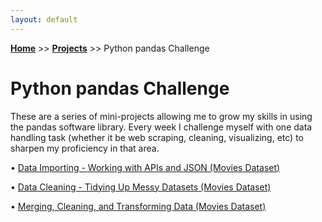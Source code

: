 ```yaml
---
layout: default
---
```

**[Home](https://xyjiang970.github.io/portfolio_site/)** >> **[Projects](https://xyjiang970.github.io/portfolio_site/projects/projects_home.md)** >> Python pandas Challenge

# Python pandas Challenge

These are a series of mini-projects allowing me to grow my skills in using the pandas software library. Every week I challenge myself with one data handling task (whether it be web scraping, cleaning, visualizing, etc) to sharpen my proficiency in that area.

• [Data Importing - Working with APIs and JSON (Movies Dataset)](#)

• [Data Cleaning - Tidying Up Messy Datasets (Movies Dataset)](#)

• [Merging, Cleaning, and Transforming Data (Movies Dataset)](#)
